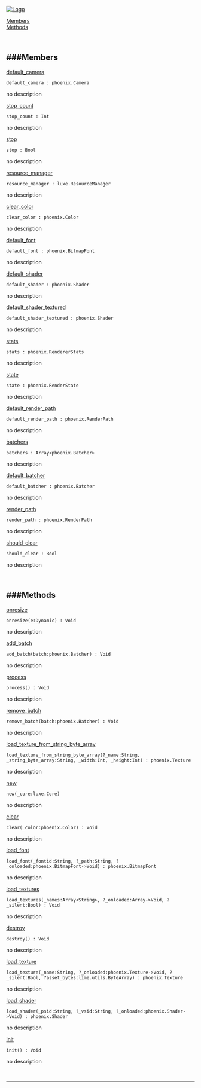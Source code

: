 
[![Logo](http://luxeengine.com/images/logo.png)](index.html)


[Members](#Members)   
[Methods](#Methods)   


&nbsp;   

<a class="lift" name="Members" ></a>
###Members   
---
<a class="lift" name="default_camera" href="#default_camera">default_camera</a>



    default_camera : phoenix.Camera

<span class="small_desc_flat"> no description </span>   

<a class="lift" name="stop_count" href="#stop_count">stop_count</a>



    stop_count : Int

<span class="small_desc_flat"> no description </span>   

<a class="lift" name="stop" href="#stop">stop</a>



    stop : Bool

<span class="small_desc_flat"> no description </span>   

<a class="lift" name="resource_manager" href="#resource_manager">resource_manager</a>



    resource_manager : luxe.ResourceManager

<span class="small_desc_flat"> no description </span>   

<a class="lift" name="clear_color" href="#clear_color">clear_color</a>



    clear_color : phoenix.Color

<span class="small_desc_flat"> no description </span>   

<a class="lift" name="default_font" href="#default_font">default_font</a>



    default_font : phoenix.BitmapFont

<span class="small_desc_flat"> no description </span>   

<a class="lift" name="default_shader" href="#default_shader">default_shader</a>



    default_shader : phoenix.Shader

<span class="small_desc_flat"> no description </span>   

<a class="lift" name="default_shader_textured" href="#default_shader_textured">default_shader_textured</a>



    default_shader_textured : phoenix.Shader

<span class="small_desc_flat"> no description </span>   

<a class="lift" name="stats" href="#stats">stats</a>



    stats : phoenix.RendererStats

<span class="small_desc_flat"> no description </span>   

<a class="lift" name="state" href="#state">state</a>



    state : phoenix.RenderState

<span class="small_desc_flat"> no description </span>   

<a class="lift" name="default_render_path" href="#default_render_path">default_render_path</a>



    default_render_path : phoenix.RenderPath

<span class="small_desc_flat"> no description </span>   

<a class="lift" name="batchers" href="#batchers">batchers</a>



    batchers : Array<phoenix.Batcher>

<span class="small_desc_flat"> no description </span>   

<a class="lift" name="default_batcher" href="#default_batcher">default_batcher</a>



    default_batcher : phoenix.Batcher

<span class="small_desc_flat"> no description </span>   

<a class="lift" name="render_path" href="#render_path">render_path</a>



    render_path : phoenix.RenderPath

<span class="small_desc_flat"> no description </span>   

<a class="lift" name="should_clear" href="#should_clear">should_clear</a>



    should_clear : Bool

<span class="small_desc_flat"> no description </span>   

&nbsp;   

<a class="lift" name="Methods" ></a>
###Methods   
---
<a class="lift" name="onresize" href="#onresize">onresize</a>



    onresize(e:Dynamic) : Void

<span class="small_desc_flat"> no description </span>   

<a class="lift" name="add_batch" href="#add_batch">add_batch</a>



    add_batch(batch:phoenix.Batcher) : Void

<span class="small_desc_flat"> no description </span>   

<a class="lift" name="process" href="#process">process</a>



    process() : Void

<span class="small_desc_flat"> no description </span>   

<a class="lift" name="remove_batch" href="#remove_batch">remove_batch</a>



    remove_batch(batch:phoenix.Batcher) : Void

<span class="small_desc_flat"> no description </span>   

<a class="lift" name="load_texture_from_string_byte_array" href="#load_texture_from_string_byte_array">load_texture_from_string_byte_array</a>



    load_texture_from_string_byte_array(?_name:String, _string_byte_array:String, _width:Int, _height:Int) : phoenix.Texture

<span class="small_desc_flat"> no description </span>   

<a class="lift" name="new" href="#new">new</a>



    new(_core:luxe.Core) 

<span class="small_desc_flat"> no description </span>   

<a class="lift" name="clear" href="#clear">clear</a>



    clear(_color:phoenix.Color) : Void

<span class="small_desc_flat"> no description </span>   

<a class="lift" name="load_font" href="#load_font">load_font</a>



    load_font(_fontid:String, ?_path:String, ?_onloaded:phoenix.BitmapFont->Void) : phoenix.BitmapFont

<span class="small_desc_flat"> no description </span>   

<a class="lift" name="load_textures" href="#load_textures">load_textures</a>



    load_textures(_names:Array<String>, ?_onloaded:Array->Void, ?_silent:Bool) : Void

<span class="small_desc_flat"> no description </span>   

<a class="lift" name="destroy" href="#destroy">destroy</a>



    destroy() : Void

<span class="small_desc_flat"> no description </span>   

<a class="lift" name="load_texture" href="#load_texture">load_texture</a>



    load_texture(_name:String, ?_onloaded:phoenix.Texture->Void, ?_silent:Bool, ?asset_bytes:lime.utils.ByteArray) : phoenix.Texture

<span class="small_desc_flat"> no description </span>   

<a class="lift" name="load_shader" href="#load_shader">load_shader</a>



    load_shader(_psid:String, ?_vsid:String, ?_onloaded:phoenix.Shader->Void) : phoenix.Shader

<span class="small_desc_flat"> no description </span>   

<a class="lift" name="init" href="#init">init</a>



    init() : Void

<span class="small_desc_flat"> no description </span>   



&nbsp;
&nbsp;
&nbsp;

---  


&nbsp;   
&nbsp;   
